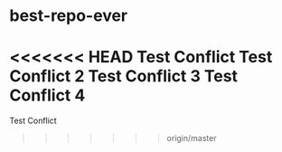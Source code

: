 # best-repo-ever
<<<<<<< HEAD
Test Conflict
Test Conflict 2
Test Conflict 3
Test Conflict 4
=======
Test Conflict
>>>>>>> origin/master
